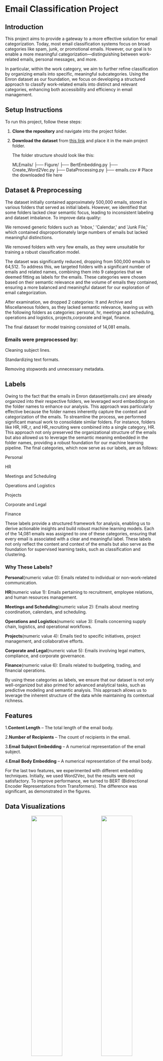 # Email Classification Project

## Introduction
This project aims to provide a gateway to a more effective solution for email categorization. Today, most email classification systems focus on broad categories like spam, junk, or promotional emails. However, our goal is to enable a more meaningful categorization—distinguishing between work-related emails, personal messages, and more.

In particular, within the work category, we aim to further refine classification by organizing emails into specific, meaningful subcategories. Using the Enron dataset as our foundation, we focus on developing a structured approach to classify work-related emails into distinct and relevant categories, enhancing both accessibility and efficiency in email management.

## Setup Instructions

To run this project, follow these steps:

1. **Clone the repository** and navigate into the project folder.  
2. **Download the dataset** from [this link](https://drive.google.com/file/d/1EFNkUdb5xn3rF1gaxctTjpUybhtUYt07/view?usp=sharing) and place it in the main project folder.  

   The folder structure should look like this:

   MLEmails/
   ├── Figure/
   ├── BertEmbedding.py
   ├── Create_Word2Vec.py
   ├── DataProcessing.py
   ├── emails.csv # Place the downloaded file here

## Dataset & Preprocessing

The dataset initially contained approximately 500,000 emails, stored in various folders that served as initial labels. However, we identified that some folders lacked clear semantic focus, leading to inconsistent labeling and dataset imbalance. To improve data quality:

We removed generic folders such as 'Inbox,' 'Calendar,' and 'Junk File,' which contained disproportionately large numbers of emails but lacked meaningful distinctions.

We removed folders with very few emails, as they were unsuitable for training a robust classification model.

The dataset was significantly reduced, dropping from 500,000 emails to 64,512. To address this, we targeted folders with a significant number of emails and related names, combining them into 9 categories that we deemed fitting as labels for the emails. These categories were chosen based on their semantic relevance and the volume of emails they contained, ensuring a more balanced and meaningful dataset for our exploration of email categorization.

After examination, we dropped 2 categories: It and  Archive and Miscellaneous folders, as they lacked semantic relevance, leaving us with the following folders as categories:
personal, hr, meetings and scheduling, operations and logistics, projects,corporate and legal, finance.

The final dataset for model training consisted of 14,081 emails.

### Emails were preprocessed by:

Cleaning subject lines.

Standardizing text formats.

Removing stopwords and unnecessary metadata.

## Labels
Owing to the fact that the emails in Enron dataset(emails.csv) are already organized into their respective folders, we leveraged word embeddings on the folder names to enhance our analysis. This approach was particularly effective because the folder names inherently capture the context and categorization of the emails. To streamline the process, we performed significant manual work to consolidate similar folders. For instance, folders like HR, HR_r, and HR_recruiting were combined into a single category, HR.
This approach not only preserved the organizational structure of the emails but also allowed us to leverage the semantic meaning embedded in the folder names, providing a robust foundation for our machine learning pipeline.
The final categories, which now serve as our labels, are as follows:

Personal

HR

Meetings and Scheduling

Operations and Logistics

Projects

Corporate and Legal

Finance

These labels provide a structured framework for analysis, enabling us to derive actionable insights and build robust machine learning models. Each of the 14,081 emails was assigned to one of these categories, ensuring that every email is associated with a clear and meaningful label. These labels not only reflect the content and context of the emails but also serve as the foundation for supervised learning tasks, such as classification and clustering.

### Why These Labels?

**Personal**(numeric value 0): Emails related to individual or non-work-related communication.

**HR**(numeric value 1): Emails pertaining to recruitment, employee relations, and human resources management.

**Meetings and Scheduling**(numeric value 2): Emails about meeting coordination, calendars, and scheduling.

**Operations and Logistics**(numeric value 3): Emails concerning supply chain, logistics, and operational workflows.

**Projects**(numeric value 4): Emails tied to specific initiatives, project management, and collaborative efforts.

**Corporate and Legal**(numeric value 5): Emails involving legal matters, compliance, and corporate governance.

**Finance**(numeric value 6): Emails related to budgeting, trading, and financial operations.

By using these categories as labels, we ensure that our dataset is not only well-organized but also primed for advanced analytical tasks, such as predictive modeling and semantic analysis. This approach allows us to leverage the inherent structure of the data while maintaining its contextual richness.


## Features
1.**Content Length** – The total length of the email body.

2.**Number of Recipients** – The count of recipients in the email.

3.**Email Subject Embedding** – A numerical representation of the email subject.

4.**Email Body Embedding** – A numerical representation of the email body.

For the last two features, we experimented with different embedding techniques. Initially, we used Word2Vec, but the results were not satisfactory. To improve performance, we turned to BERT (Bidirectional Encoder Representations from Transformers). The difference was significant, as demonstrated in the figures.

## Data Visualizations

<p align="center">
  <img src="Figure/Word2Vec2DPCA.png" width="45%" style="display: inline-block;" />
  <img src="Figure/BERT2DPCA.png" width="45%" style="display: inline-block;" />
</p>

BERT embeddings demonstrate superior clustering of email data compared to Word2Vec, with more distinct and meaningful groupings visible in the PCA visualization. While Word2Vec shows scattered, overlapping distributions, BERT's contextual understanding creates clearer separation between categories, particularly for label 2, suggesting it captures more nuanced semantic relationships in email content.

<p align="center">
  <img src="Figure/Word2Vec3DPCA.png" width="45%" style="display: inline-block;" />
  <img src="Figure/BERT3DPCA.png" width="45%" style="display: inline-block;" />
</p>

The addition of a third dimension in PCA visualization further highlights the differences between embedding techniques. In the 3D space, Word2Vec (Image 1) continues to show predominantly scattered data with orange label 0 dominating, while the BERT visualization (Image 2) reveals even more distinct separation between clusters, particularly for the red label 2 points which form a cohesive region with some outlier groups. This enhanced separability in three dimensions reinforces BERT's superior ability to capture semantic relationships in email data, as the contextual embeddings maintain their structural integrity across multiple principal components, suggesting BERT would likely provide better performance for downstream classification tasks.

<p align="center">
  <img src="Figure/T-SNE_Word2Vec.png" width="45%" style="display: inline-block;" />
  <img src="Figure/T-SNE_BERT.png" width="45%" style="display: inline-block;" />
</p>

As we have observed, the t-SNE technique does not break the insights from the PCA analysis; instead, it reinforces them.

# Hypothesis

The t-SNE and PCA visualizations reveal the inherent complexity of our email embedding space. As we compare Word2Vec and BERT representations through both dimensionality reduction techniques, a clear pattern emerges. The data exhibits significant non-linear characteristics with intricate cluster structures that resist simple separation.

BERT embeddings consistently demonstrate superior cluster formation compared to Word2Vec, with more defined boundaries between email categories. This is particularly evident in the t-SNE visualizations, where BERT's contextual understanding creates distinctive satellite clusters and clearer separation for other categories. 

Word2Vec, while showing some clustering tendencies, produces more overlapping distributions with less defined category boundaries.
Model Selection Implications
Given the non-linear separability and high dimensionality of these embeddings, simpler models like Logistic Regression would indeed struggle to establish effective decision boundaries. 

The complex interrelationships between data points require algorithms capable of modeling non-linear patterns across multiple dimensions.
SVM with RBF kernel stands as a more promising approach, as it can project the data into higher-dimensional spaces to find separation planes invisible in the original feature space.

Its ability to capture intricate patterns makes it well-suited for classifying the semantically rich representations that BERT produces.

These visualizations strongly suggest that leveraging BERT embeddings with non-linear classifiers would yield the most effective email categorization system, capitalizing on both the quality of the representation and the classifier's ability to establish appropriate decision boundaries in complex feature spaces

A significant challenge emerges when examining the "Personal" category within our email classification framework. Unlike work-specific categories with distinctive terminology and contexts, personal communications encompass a wide spectrum of topics and language patterns.

This breadth of content creates substantial overlap with other categories in the embedding space.

We anticipate that classifiers will face particular difficulty establishing clear boundaries around the personal category, potentially misclassifying work-related emails that contain casual language or general topics.

This classification uncertainty represents a significant challenge that may reduce overall model performance, even when using BERT's superior embeddings with advanced non-linear classifiers.

## Machine Learning Models Used
To classify emails effectively, we experimented with multiple models:

### Multi Class Logistic Regression

Multi-class Logistic Regression is expected to underperform compared to other models due to the high dimensionality of our dataset and the lack of clearly separable classes. Given the complex nature of our features, linear decision boundaries may struggle to capture meaningful distinctions between categories, leading to suboptimal classification performance.

### Random Forest

Random Forest is expected to perform well due to its robustness to overfitting and capture complex decision boundaries. By aggregating multiple decision trees, it reduces overfitting and improves generalization. Additionally, its ensemble nature helps mitigate the impact of noisy or overlapping data, making it a strong candidate for classification in our dataset.

### Support Vector Machine

Support Vector Machines (SVM) are expected to perform reasonably well, especially with the right kernel choice.
Given our high-dimensional data, SVM with a nonlinear kernel (such as RBF) can effectively capture complex decision boundaries by mapping the data into a higher-dimensional space where it becomes more separable. The RBF kernel transforms the input space using a similarity measure based on distance, allowing it to handle intricate patterns that a linear kernel would struggle with. This makes it particularly useful when class distributions overlap or when relationships between features are highly nonlinear.


## Key Findings & Impact


### Multi Class Logistic Regression

<p align="center">
 <img src="Figure/Word2Vec_Logistic_Regression_visualization.png" width="45%" style="display: inline-block;" /> 
 <img src="Figure/BERT_Logistic_Regression_visualization.png" width="45%" style="display: inline-block;" />
</p>

Logistic Regression performed surprisingly well with BERT embeddings, achieving 83% accuracy—outperforming even BERT-based Random Forest (80%). This suggests that despite its linear nature, Logistic Regression can still be effective when paired with high-quality embeddings. However, its performance dropped significantly with Word2Vec (66%), highlighting the importance of embedding choice. The results indicate that while Logistic Regression struggles with complex decision boundaries, strong feature representations can still enhance its effectiveness.

<p align="center">
  <img src="Figure/W2V_LG_loss.png" width="45%" style="display: inline-block;" />
  <img src="Figure/BERT_LG_loss.png" width="45%" style="display: inline-block;" />
</p>

Comparing the training loss curves, Word2Vec plateaus at a significantly higher value (around 0.95) than BERT (around 0.3), indicating BERT's superior ability to minimize error on the training data. While Word2Vec shows a steady but limited decrease in loss that flattens early, BERT demonstrates a steeper initial decline followed by continued improvement throughout training, reflecting its more powerful representational capacity to capture complex linguistic patterns in the text data that Word2Vec cannot effectively model.

### Random Forest

<p align="center">
 <img src="Figure/W2V_RF_confusion_matrix.png" width="45%" style="display: inline-block;" />
 <img src="Figure/BERT_RF_confusion_matrix.png" width="45%" style="display: inline-block;" /> 
</p>

<p align="center">
 <img src="Figure/Word2Vec_Random_Forest_visualization.png" width="45%" style="display: inline-block;" />
 <img src="Figure/BERT_Random_Forest_visualization.png" width="45%" style="display: inline-block;" />
</p>

The data reveals a clear relationship between embedding quality and classifier effectiveness. Random Forest performed best with Word2Vec (73% accuracy), leveraging its ensemble approach, but was outperformed by RBF SVM (87%) and Logistic Regression (83%) with BERT embeddings. This suggests BERT's rich contextual features favor linear or kernel-based methods over tree-based approaches. While Random Forest benefits from improved embeddings, it still struggles with certain nuanced distinctions, which kernel methods like RBF SVM handle more effectively. Overall, as embeddings improve, the classifier's ability to leverage that richness becomes the key factor in performance.


### Support Vector Machine

#### Linear SVM

<p align="center">
 <img src="Figure/W2V_SVM_confusion_matrix.png" width="45%" style="display: inline-block;" />
 <img src="Figure/BERT_SVM_confusion_matrix.png" width="45%" style="display: inline-block;" /> 
</p>

<p align="center">
 <img src="Figure/Word2Vec_SVM_visualization.png" width="45%" style="display: inline-block;" />
 <img src="Figure/BERT_SVM_visualization.png" width="45%" style="display: inline-block;" />
</p>

The Linear SVM performed poorly on both Word2Vec and BERT embeddings, struggling to capture the complexity of the classification task. However, as observed earlier, the BERT-based model still outperformed its Word2Vec counterpart, reinforcing the idea that high-quality embeddings significantly impact model effectiveness. While SVMs can be powerful in well-structured feature spaces, their linear decision boundaries likely struggled to separate the nuanced relationships within the dataset, particularly when using weaker Word2Vec representations.


#### SVM With RBF Kernel

<p align="center">
 <img src="Figure/RBFW2V_SVM_confusion_matrix.png" width="45%" style="display: inline-block;" />
 <img src="Figure/RBFBERT_SVM_confusion_matrix.png" width="45%" style="display: inline-block;" /> 
</p>


<p align="center">
 <img src="Figure/RBF_Word2Vec_SVM_visualization.png" width="45%" style="display: inline-block;" />
 <img src="Figure/RBF_BERT_SVM_visualization.png" width="45%" style="display: inline-block;" />
</p>

The RBF kernel SVM emerged as the top-performing model with BERT embeddings, surpassing all others, and delivered strong results even with Word2Vec, outperforming nearly every alternative. This highlights the power of the RBF kernel in capturing complex, non-linear relationships that simpler models, like Linear SVM or Logistic Regression, struggle with. Unlike linear models, which rely on straight decision boundaries, the RBF kernel maps data into a higher-dimensional space, allowing it to better separate intricate patterns within the dataset. Its success across both embedding types emphasizes the crucial role of kernel methods in enhancing classification performance, particularly when dealing with high-dimensional, text-based data.

### Accuarcy Comparision of all models
<p align="center">
<img src="Figure/model_accuracy_comparison.png" width="80%" style="display: inline-block;" />
</p>



## Conculsion:

Based on the comprehensive analysis and experimental results presented in this email classification project, we can draw several significant conclusions:

1.**Embedding Quality is Paramount**: BERT embeddings consistently outperformed Word2Vec across all classifier types, demonstrating that high-quality contextual embeddings are fundamental to effective email classification. The superior clustering and separation visible in both PCA and t-SNE visualizations translated directly to better classification performance.

2.**The Critical Interplay Between Embeddings and Classifiers**: Different classifiers leveraged embedding quality differently. While Random Forest performed best with Word2Vec embeddings (73% accuracy), it was surpassed by both RBF SVM (87%) and even Logistic Regression (83%) when using BERT embeddings. This suggests that as embedding quality improves, the classifier's ability to utilize that richness becomes the limiting factor.

3.**Non-linear Methods Excel**: The RBF kernel SVM emerged as the standout performer, achieving 87% accuracy with BERT embeddings. Its ability to map data into higher-dimensional spaces and establish complex decision boundaries proved ideal for capturing the nuanced semantic relationships in email content.
Challenging Categories Persist: As hypothesized, the "Personal" category remained challenging to classify cleanly, with significant overlap with other categories. Similarly, the "Projects" category showed consistently lower performance across models, likely due to its diverse and overlapping content with other work-related categories.

4.**Beyond Linear Boundaries**: The initial hypothesis that Logistic Regression would struggle due to non-linear separability was partially supported. While it performed poorly with Word2Vec (66%), it surprisingly excelled with BERT embeddings (83%), indicating that high-quality embeddings can sometimes compensate for model limitations.

5.**Practical Applications**: The project demonstrates that effective email categorization into meaningful work-related subcategories is achievable with modern NLP techniques, particularly when using contextual embeddings like BERT combined with appropriate classification algorithms.

This research provides a foundation for developing more sophisticated email management systems that can automatically organize messages into semantically meaningful categories, ultimately enhancing productivity and information accessibility in professional environments.


## Future Improvements

### Diversify Data Sources

Our current reliance on the Enron dataset, while valuable, limits our model's exposure to primarily corporate communications from a single company culture. To build a more robust and generalizable email classification system, we recommend:

**Expand Domain Coverage**: Incorporate email data from diverse organizational environments:

Academic institutions: Faculty communications, research collaborations, and administrative correspondence

Healthcare organizations: Professional medical communications while maintaining strict privacy compliance

Public sector: Government agencies and public service communications.

Technology firms: Technical discussions and project management from different technology cultures
Non-profit organizations: Mission-driven communications with different priorities and workflows

**Enhance Category Representation**: With broader data sources, we can develop more nuanced and universally applicable category definitions that accurately reflect communication patterns across industries.

**Temporal Diversity**: Include more recent email data to capture evolving communication styles, modern terminology, and contemporary workplace practices that might differ significantly from the early 2000s Enron dataset.

### Integrate Advanced Algorithms

Explore Complex Models: While we have utilized algorithms like Random Forest, DBSCAN, Logistic Regression (LG), and Support Vector Machines (SVM), there is potential to integrate more sophisticated models such as:

Gradient Boosting Machines (GBM): For improved predictive accuracy.

XGBoost/LightGBM: Efficient and scalable implementations of gradient boosting.

Neural Networks: Deep learning models for capturing complex patterns.

Ensemble Methods: Combine multiple models to enhance performance.

Hyperparameter Tuning: Optimize the parameters of these algorithms to achieve better results.

### Enhance Word Embeddings
Experiment with Embedding Techniques: Explore various word embedding algorithms to better capture semantic relationships in the data. Some options include:

GloVe: Global Vectors for word representation.

FastText: For capturing subword information.

Domain-Specific Embeddings: Train embeddings on domain-specific corpora to better fit the nuances of different sectors.

### Improve Data Quality and Preprocessing

Data Cleaning: Implement more rigorous data cleaning techniques to handle missing values, outliers, and inconsistencies.

Feature Engineering: Create more informative features that can enhance model performance.



